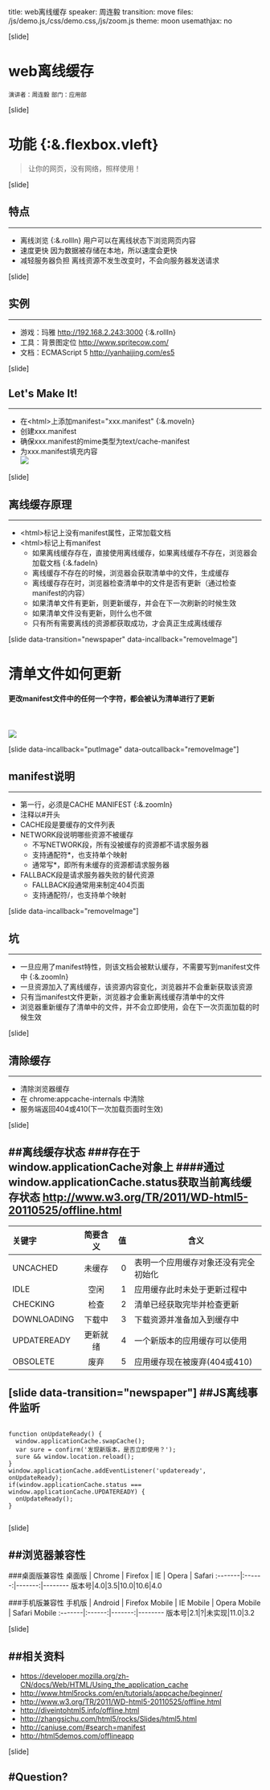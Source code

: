 title: web离线缓存
speaker: 周连毅
transition: move
files: /js/demo.js,/css/demo.css,/js/zoom.js
theme: moon
usemathjax: no

[slide]

# web离线缓存
<small>演讲者：周连毅</small>
<small>部门：应用部</small>

[slide]

# 功能 {:&.flexbox.vleft}
> 让你的网页，没有网络，照样使用！

[slide]
## 特点
----
* 离线浏览 {:&.rollIn}
    用户可以在离线状态下浏览网页内容
* 速度更快
    因为数据被存储在本地，所以速度会更快
* 减轻服务器负担
    离线资源不发生改变时，不会向服务器发送请求

[slide]
## 实例
----
* 游戏：玛雅 http://192.168.2.243:3000 {:&.rollIn}
* 工具：背景图定位 http://www.spritecow.com/
* 文档：ECMAScript 5 http://yanhaijing.com/es5


[slide]
## Let's Make It!
----
* 在&lt;html&gt;上添加manifest="xxx.manifest" {:&.moveIn}
* 创建xxx.manifest
* 确保xxx.manifest的mime类型为text/cache-manifest
* 为xxx.manifest填充内容<br />
  <img src="/images/xxx.manifest.png"/>

[slide]
## 离线缓存原理
----
* &lt;html&gt;标记上没有manifest属性，正常加载文档
* &lt;html&gt;标记上有manifest
    *  如果离线缓存存在，直接使用离线缓存，如果离线缓存不存在，浏览器会加载文档 {:&.fadeIn}
    *  离线缓存不存在的时候，浏览器会获取清单中的文件，生成缓存
    *  离线缓存存在时，浏览器检查清单中的文件是否有更新（通过检查manifest的内容）
    *  如果清单文件有更新，则更新缓存，并会在下一次刷新的时候生效
    *  如果清单文件没有更新，则什么也不做
    *  只有所有需要离线的资源都获取成功，才会真正生成离线缓存

[slide data-transition="newspaper" data-incallback="removeImage"]
# 清单文件如何更新
#### 更改manifest文件中的任何一个字符，都会被认为清单进行了更新<br /><br /><br />
<img src="/images/update.png"/>

[slide data-incallback="putImage" data-outcallback="removeImage"]
## manifest说明
----
* 第一行，必须是CACHE MANIFEST {:&.zoomIn}
* 注释以#开头
* CACHE段是要缓存的文件列表
* NETWORK段说明哪些资源不被缓存
    *  不写NETWORK段，所有没被缓存的资源都不请求服务器
    *  支持通配符*，也支持单个映射
    *  通常写*，即所有未缓存的资源都请求服务器
* FALLBACK段是请求服务器失败的替代资源
    *  FALLBACK段通常用来制定404页面
    *  支持通配符/，也支持单个映射
<script src="/js/jquery.js"></script>
<script>
function putImage() {
    $('.full_img').remove();
    $('<img src="/images/full.png"/>').css({
        top:0,
        right:0,
        position:'absolute'
    }).addClass('full_img').appendTo('body');
}
function removeImage() {
    $('.full_img').remove();
}
</script>


[slide data-incallback="removeImage"]

## 坑
----
* 一旦应用了manifest特性，则该文档会被默认缓存，不需要写到manifest文件中 {:&.zoomIn}
* 一旦资源加入了离线缓存，该资源内容变化，浏览器并不会重新获取该资源
* 只有当manifest文件更新，浏览器才会重新离线缓存清单中的文件
* 浏览器重新缓存了清单中的文件，并不会立即使用，会在下一次页面加载的时候生效


[slide]

## 清除缓存
----
* 清除浏览器缓存
* 在 <span class="yellow">chrome:appcache-internals</span> 中清除
* 服务端返回404或410(下一次加载页面时生效)

[slide]

##离线缓存状态
###存在于window.applicationCache对象上
####通过window.applicationCache.status获取当前离线缓存状态
<a style="font-size:16px;" href="http://www.w3.org/TR/2011/WD-html5-20110525/offline.html">http://www.w3.org/TR/2011/WD-html5-20110525/offline.html</a>
---
关键字 | 简要含义 | 值 | 含义
:-------|:------:|-------:|--------
UNCACHED|未缓存|0|表明一个应用缓存对象还没有完全初始化
IDLE|空闲|1|应用缓存此时未处于更新过程中
CHECKING|检查|2|清单已经获取完毕并检查更新
DOWNLOADING|下载中|3|下载资源并准备加入到缓存中
UPDATEREADY|更新就绪|4|一个新版本的应用缓存可以使用
OBSOLETE|废弃|5|应用缓存现在被废弃(404或410)

[slide data-transition="newspaper"]
##JS离线事件监听
----
<pre><code class="javascript">
function onUpdateReady() {
  window.applicationCache.swapCache();
  var sure = confirm('发现新版本，是否立即使用？');
  sure && window.location.reload();
}
window.applicationCache.addEventListener('updateready', onUpdateReady);
if(window.applicationCache.status === window.applicationCache.UPDATEREADY) {
  onUpdateReady();
}
    </code></pre>

[slide]

##浏览器兼容性
---
###桌面版兼容性
桌面版 | Chrome | Firefox | IE | Opera | Safari
:-------|:------:|-------:|--------
版本号|4.0|3.5|10.0|10.6|4.0
<br />

###手机版兼容性
手机版 | Android | Firefox Mobile | IE Mobile | Opera Mobile | Safari Mobile
:-------|:------:|-------:|--------
版本号|2.1|?|未实现|11.0|3.2

[slide]

##相关资料
----
* https://developer.mozilla.org/zh-CN/docs/Web/HTML/Using_the_application_cache
* http://www.html5rocks.com/en/tutorials/appcache/beginner/
* http://www.w3.org/TR/2011/WD-html5-20110525/offline.html
* http://diveintohtml5.info/offline.html
* http://zhangsichu.com/html5/rocks/Slides/html5.html
* http://caniuse.com/#search=manifest
* http://html5demos.com/offlineapp

[slide]

#Question?
----





